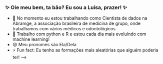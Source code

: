 ### ✨ Oie meu bem, ta bão? Eu sou a Luísa, prazer! ✨

- 🔭 No momento eu estou trabalhando como Cientista de dados na Abramge, a associação brasileira de medicina de grupo, onde trabalhamos com vários médicos e odontológicos 
- 🐍 Trabalho com python e R e estou cada dia mais evoluíndo com machine learning!
- 😄 Meu pronomes são Ela/Dela
- ⚡ Fun fact: Eu tenho as formações mais aleatórias que alguém poderia ter! 
-->
